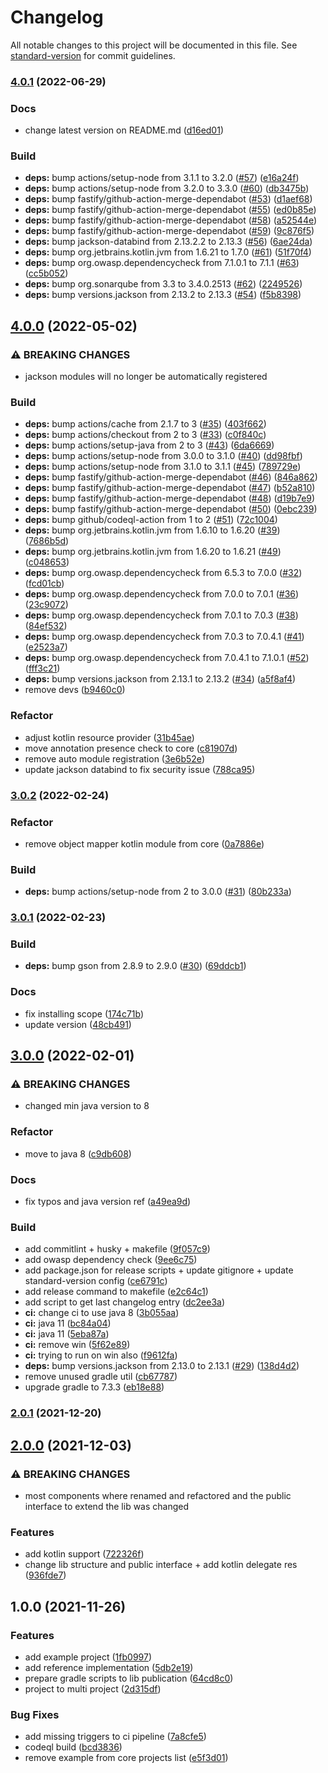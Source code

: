 # Changelog

All notable changes to this project will be documented in this file. See [standard-version](https://github.com/conventional-changelog/standard-version) for commit guidelines.

### [4.0.1](https://github.com/vitorsalgado/puma4j/compare/v4.0.0...v4.0.1) (2022-06-29)


### Docs

* change latest version on README.md ([d16ed01](https://github.com/vitorsalgado/puma4j/commit/d16ed01d8003d26da8d38158b4fe157132586114))


### Build

* **deps:** bump actions/setup-node from 3.1.1 to 3.2.0 ([#57](https://github.com/vitorsalgado/puma4j/issues/57)) ([e16a24f](https://github.com/vitorsalgado/puma4j/commit/e16a24ff3eb53e162a2c78ec2472b2769ef98d3a))
* **deps:** bump actions/setup-node from 3.2.0 to 3.3.0 ([#60](https://github.com/vitorsalgado/puma4j/issues/60)) ([db3475b](https://github.com/vitorsalgado/puma4j/commit/db3475b9789a0eeecbf29cb90beff685126d4392))
* **deps:** bump fastify/github-action-merge-dependabot ([#53](https://github.com/vitorsalgado/puma4j/issues/53)) ([d1aef68](https://github.com/vitorsalgado/puma4j/commit/d1aef68b4c14f8fd5393e60087957b302d4fe2aa))
* **deps:** bump fastify/github-action-merge-dependabot ([#55](https://github.com/vitorsalgado/puma4j/issues/55)) ([ed0b85e](https://github.com/vitorsalgado/puma4j/commit/ed0b85e40d2e809484a7933e9a7d67854c9752b7))
* **deps:** bump fastify/github-action-merge-dependabot ([#58](https://github.com/vitorsalgado/puma4j/issues/58)) ([a52544e](https://github.com/vitorsalgado/puma4j/commit/a52544ed099e95dd3c8a8c925c6b11f65456235e))
* **deps:** bump fastify/github-action-merge-dependabot ([#59](https://github.com/vitorsalgado/puma4j/issues/59)) ([9c876f5](https://github.com/vitorsalgado/puma4j/commit/9c876f5c21205738476c345d94e507afb9727314))
* **deps:** bump jackson-databind from 2.13.2.2 to 2.13.3 ([#56](https://github.com/vitorsalgado/puma4j/issues/56)) ([6ae24da](https://github.com/vitorsalgado/puma4j/commit/6ae24da32b43366f26ca2268514c2b3a4fd4bd98))
* **deps:** bump org.jetbrains.kotlin.jvm from 1.6.21 to 1.7.0 ([#61](https://github.com/vitorsalgado/puma4j/issues/61)) ([51f70f4](https://github.com/vitorsalgado/puma4j/commit/51f70f40afcec16ddc50ac3f5e033eaa0910b1cd))
* **deps:** bump org.owasp.dependencycheck from 7.1.0.1 to 7.1.1 ([#63](https://github.com/vitorsalgado/puma4j/issues/63)) ([cc5b052](https://github.com/vitorsalgado/puma4j/commit/cc5b052bf9f40bc5db8a3768dfc4722661d0de19))
* **deps:** bump org.sonarqube from 3.3 to 3.4.0.2513 ([#62](https://github.com/vitorsalgado/puma4j/issues/62)) ([2249526](https://github.com/vitorsalgado/puma4j/commit/224952658f71718e0bfaa11922b484672af9e495))
* **deps:** bump versions.jackson from 2.13.2 to 2.13.3 ([#54](https://github.com/vitorsalgado/puma4j/issues/54)) ([f5b8398](https://github.com/vitorsalgado/puma4j/commit/f5b839854d4c3b88615d6b9182700e50bfcd8d7a))

## [4.0.0](https://github.com/vitorsalgado/puma4j/compare/v3.0.2...v4.0.0) (2022-05-02)


### ⚠ BREAKING CHANGES

* jackson modules will no longer be automatically registered

### Build

* **deps:** bump actions/cache from 2.1.7 to 3 ([#35](https://github.com/vitorsalgado/puma4j/issues/35)) ([403f662](https://github.com/vitorsalgado/puma4j/commit/403f662b3bacc8296ed48b7230c45d98d51877c0))
* **deps:** bump actions/checkout from 2 to 3 ([#33](https://github.com/vitorsalgado/puma4j/issues/33)) ([c0f840c](https://github.com/vitorsalgado/puma4j/commit/c0f840c85ea7b434956b7ec15b729ba3a823352e))
* **deps:** bump actions/setup-java from 2 to 3 ([#43](https://github.com/vitorsalgado/puma4j/issues/43)) ([6da6669](https://github.com/vitorsalgado/puma4j/commit/6da6669bd2c26b288bd860d651bafd33c4385b7f))
* **deps:** bump actions/setup-node from 3.0.0 to 3.1.0 ([#40](https://github.com/vitorsalgado/puma4j/issues/40)) ([dd98fbf](https://github.com/vitorsalgado/puma4j/commit/dd98fbfd163d64696b4bff633344dc4c0dae8732))
* **deps:** bump actions/setup-node from 3.1.0 to 3.1.1 ([#45](https://github.com/vitorsalgado/puma4j/issues/45)) ([789729e](https://github.com/vitorsalgado/puma4j/commit/789729ece0aa2c6b59b00a7b37db2a6f3b6552ac))
* **deps:** bump fastify/github-action-merge-dependabot ([#46](https://github.com/vitorsalgado/puma4j/issues/46)) ([846a862](https://github.com/vitorsalgado/puma4j/commit/846a862ca2e0cb82c38f19c83e1cfed0460b48ef))
* **deps:** bump fastify/github-action-merge-dependabot ([#47](https://github.com/vitorsalgado/puma4j/issues/47)) ([b52a810](https://github.com/vitorsalgado/puma4j/commit/b52a810c1335a639bb08e2a8e60fd815c1d35f4d))
* **deps:** bump fastify/github-action-merge-dependabot ([#48](https://github.com/vitorsalgado/puma4j/issues/48)) ([d19b7e9](https://github.com/vitorsalgado/puma4j/commit/d19b7e93190197b19344b749ad6052c88ee99ceb))
* **deps:** bump fastify/github-action-merge-dependabot ([#50](https://github.com/vitorsalgado/puma4j/issues/50)) ([0ebc239](https://github.com/vitorsalgado/puma4j/commit/0ebc239ededbba4ab5972f249aad4d69f77fe850))
* **deps:** bump github/codeql-action from 1 to 2 ([#51](https://github.com/vitorsalgado/puma4j/issues/51)) ([72c1004](https://github.com/vitorsalgado/puma4j/commit/72c1004b4e8ac3408d71da0581a8624aeecb8045))
* **deps:** bump org.jetbrains.kotlin.jvm from 1.6.10 to 1.6.20 ([#39](https://github.com/vitorsalgado/puma4j/issues/39)) ([7686b5d](https://github.com/vitorsalgado/puma4j/commit/7686b5db0cec2ca984c7bf6470dc5928d3dcf1b7))
* **deps:** bump org.jetbrains.kotlin.jvm from 1.6.20 to 1.6.21 ([#49](https://github.com/vitorsalgado/puma4j/issues/49)) ([c048653](https://github.com/vitorsalgado/puma4j/commit/c048653d0a11093cd3911aea3af67b4d4f178a25))
* **deps:** bump org.owasp.dependencycheck from 6.5.3 to 7.0.0 ([#32](https://github.com/vitorsalgado/puma4j/issues/32)) ([fcd01cb](https://github.com/vitorsalgado/puma4j/commit/fcd01cb3011aeae96cfb9522bbd73b7a2a6450bc))
* **deps:** bump org.owasp.dependencycheck from 7.0.0 to 7.0.1 ([#36](https://github.com/vitorsalgado/puma4j/issues/36)) ([23c9072](https://github.com/vitorsalgado/puma4j/commit/23c9072d16681b28b433fa702043be27ef9a78fd))
* **deps:** bump org.owasp.dependencycheck from 7.0.1 to 7.0.3 ([#38](https://github.com/vitorsalgado/puma4j/issues/38)) ([84ef532](https://github.com/vitorsalgado/puma4j/commit/84ef53270219a8835a31641dd6a9aec17c016e5f))
* **deps:** bump org.owasp.dependencycheck from 7.0.3 to 7.0.4.1 ([#41](https://github.com/vitorsalgado/puma4j/issues/41)) ([e2523a7](https://github.com/vitorsalgado/puma4j/commit/e2523a770ab5f658865db8766cb6321276b12602))
* **deps:** bump org.owasp.dependencycheck from 7.0.4.1 to 7.1.0.1 ([#52](https://github.com/vitorsalgado/puma4j/issues/52)) ([fff3c21](https://github.com/vitorsalgado/puma4j/commit/fff3c216a7250ca7044ad4f67103cb585c26b83c))
* **deps:** bump versions.jackson from 2.13.1 to 2.13.2 ([#34](https://github.com/vitorsalgado/puma4j/issues/34)) ([a5f8af4](https://github.com/vitorsalgado/puma4j/commit/a5f8af48e30eee00be8e84a2445309173b382eff))
* remove devs ([b9460c0](https://github.com/vitorsalgado/puma4j/commit/b9460c050e375f8fa21c092f4521d04839a61de1))


### Refactor

* adjust kotlin resource provider ([31b45ae](https://github.com/vitorsalgado/puma4j/commit/31b45ae51160e7141d6a1aed6b64588051857664))
* move annotation presence check to core ([c81907d](https://github.com/vitorsalgado/puma4j/commit/c81907dd78c4cdf39acc5e0b12a01864cf002952))
* remove auto module registration ([3e6b52e](https://github.com/vitorsalgado/puma4j/commit/3e6b52eec16b9eeab922dac18c088e1610eb97ef))
* update jackson databind to fix security issue ([788ca95](https://github.com/vitorsalgado/puma4j/commit/788ca951517d6bf0da15b13bfc0829a92a8e17e6))

### [3.0.2](https://github.com/vitorsalgado/puma4j/compare/v3.0.1...v3.0.2) (2022-02-24)


### Refactor

* remove object mapper kotlin module from core ([0a7886e](https://github.com/vitorsalgado/puma4j/commit/0a7886e8765917e42463963d4fa42dc2b2d0b7c6))


### Build

* **deps:** bump actions/setup-node from 2 to 3.0.0 ([#31](https://github.com/vitorsalgado/puma4j/issues/31)) ([80b233a](https://github.com/vitorsalgado/puma4j/commit/80b233adb39a7cb3e42d1f710fa2468fcebfb234))

### [3.0.1](https://github.com/vitorsalgado/puma4j/compare/v3.0.0...v3.0.1) (2022-02-23)


### Build

* **deps:** bump gson from 2.8.9 to 2.9.0 ([#30](https://github.com/vitorsalgado/puma4j/issues/30)) ([69ddcb1](https://github.com/vitorsalgado/puma4j/commit/69ddcb1866ef25f77c20ea4933e8baabc4038796))


### Docs

* fix installing scope ([174c71b](https://github.com/vitorsalgado/puma4j/commit/174c71bc2b37ac90e3b9df7cbc7fa609254a3fff))
* update version ([48cb491](https://github.com/vitorsalgado/puma4j/commit/48cb4919e3b657a8d120f7a30cdd7a8b30e0bcf5))

## [3.0.0](https://github.com/vitorsalgado/puma4j/compare/v2.0.1...v3.0.0) (2022-02-01)


### ⚠ BREAKING CHANGES

* changed min java version to 8

### Refactor

* move to java 8 ([c9db608](https://github.com/vitorsalgado/puma4j/commit/c9db608bea748c6575c55580bede22ee6fda6a29))


### Docs

* fix typos and java version ref ([a49ea9d](https://github.com/vitorsalgado/puma4j/commit/a49ea9d431d40a4c57cf03eced92a72c0194e775))


### Build

* add commitlint + husky + makefile ([9f057c9](https://github.com/vitorsalgado/puma4j/commit/9f057c99ee23c8980545f1c771b272469a3e0307))
* add owasp dependency check ([9ee6c75](https://github.com/vitorsalgado/puma4j/commit/9ee6c753a2c0a18a98ceda3de5638f219cd09ee5))
* add package.json for release scripts + update gitignore + update standard-version config ([ce6791c](https://github.com/vitorsalgado/puma4j/commit/ce6791c001e7b6149f7ef4c7820dab16b82c337f))
* add release command to makefile ([e2c64c1](https://github.com/vitorsalgado/puma4j/commit/e2c64c1dfed94eebd68d3df350298ac8166f31ab))
* add script to get last changelog entry ([dc2ee3a](https://github.com/vitorsalgado/puma4j/commit/dc2ee3a669f5b460aa30ae1cd4d8f89a07244dc9))
* **ci:** change ci to use java 8 ([3b055aa](https://github.com/vitorsalgado/puma4j/commit/3b055aa6e6da87a32ba2d93c636cf8a731d56049))
* **ci:** java 11 ([bc84a04](https://github.com/vitorsalgado/puma4j/commit/bc84a04be8645ed8236d8309c7999aaa6c9c81ab))
* **ci:** java 11 ([5eba87a](https://github.com/vitorsalgado/puma4j/commit/5eba87a88f4d935a0f4dd4f8597daa868d6c055b))
* **ci:** remove win ([5f62e89](https://github.com/vitorsalgado/puma4j/commit/5f62e891ffb4e79b3466450f93a675433472af00))
* **ci:** trying to run on win also ([f9612fa](https://github.com/vitorsalgado/puma4j/commit/f9612fa3ff16d7f5c19b350cf6c3d1c4d9c30c64))
* **deps:** bump versions.jackson from 2.13.0 to 2.13.1 ([#29](https://github.com/vitorsalgado/puma4j/issues/29)) ([138d4d2](https://github.com/vitorsalgado/puma4j/commit/138d4d23f7e42ba1990aa615c0428b953fb380fd))
* remove unused gradle util ([cb67787](https://github.com/vitorsalgado/puma4j/commit/cb67787ece1c3d41862ee226e4df490b613138c4))
* upgrade gradle to 7.3.3 ([eb18e88](https://github.com/vitorsalgado/puma4j/commit/eb18e88d1e67d0268b55f8369af605e5aaf290c5))

### [2.0.1](https://github.com/vitorsalgado/puma4j/compare/v2.0.0...v2.0.1) (2021-12-20)

## [2.0.0](https://github.com/vitorsalgado/puma4j/compare/v1.0.0...v2.0.0) (2021-12-03)


### ⚠ BREAKING CHANGES

* most components where renamed and refactored and the public interface to extend the lib was changed

### Features

* add kotlin support ([722326f](https://github.com/vitorsalgado/puma4j/commit/722326f31c6056e145419e669d1c911aa52d1a21))
* change lib structure and public interface + add kotlin delegate res ([936fde7](https://github.com/vitorsalgado/puma4j/commit/936fde7502ba55083869ff769cb252aab550785c))

## 1.0.0 (2021-11-26)


### Features

* add example project ([1fb0997](https://github.com/vitorsalgado/puma4j/commit/1fb09975fd5d46f9ec880e7632327e298f4f034c))
* add reference implementation ([5db2e19](https://github.com/vitorsalgado/puma4j/commit/5db2e19327833cad6897501eceee26c3235e2a2f))
* prepare gradle scripts to lib publication ([64cd8c0](https://github.com/vitorsalgado/puma4j/commit/64cd8c0c451a12676354b292da7a863a2ba86253))
* project to multi project ([2d315df](https://github.com/vitorsalgado/puma4j/commit/2d315df120cdf1f51dc9a39f742b32eb5563d813))


### Bug Fixes

* add missing triggers to ci pipeline ([7a8cfe5](https://github.com/vitorsalgado/puma4j/commit/7a8cfe5f49cb533af86da378e978ef4f63e57f4d))
* codeql build ([bcd3836](https://github.com/vitorsalgado/puma4j/commit/bcd3836ae408c7c2158e45dbc4d4a1b4367453ab))
* remove example from core projects list ([e5f3d01](https://github.com/vitorsalgado/puma4j/commit/e5f3d01cbf711f3d4be65e68329efc114e0220fb))

